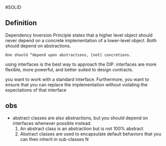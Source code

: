 #SOLID 

## Definition

Dependency Inversion Principle states that a higher level object should never depend on a concrete implementation of a lower-level object. Both should depend on abstractions.


	One should “depend upon abstractions, [not] concretions.

using interfaces is the best way to approach the DIP. 
	interfaces are more flexible, more powerful, and better suited to design contracts.

you want to work with a standard interface. Furthermore, you want to ensure that you can replace the implementation without violating the expectations of that interface



## obs

- abstract classes are also abstractions, but you should depend on interfaces whenever 
possible instead.
	1. An abstract class is an abstraction but is not 100% abstract
	2. Abstract classes are used to encapsulate default behaviors that you can then inherit in sub-classes N
